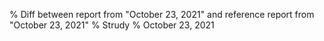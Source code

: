 % Diff between report from "October 23, 2021" and reference report from "October 23, 2021"
% Strudy
% October 23, 2021


